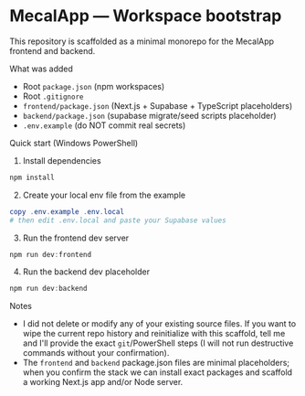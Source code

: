 # MecalApp — Workspace bootstrap

This repository is scaffolded as a minimal monorepo for the MecalApp frontend and backend.

What was added
- Root `package.json` (npm workspaces)
- Root `.gitignore`
- `frontend/package.json` (Next.js + Supabase + TypeScript placeholders)
- `backend/package.json` (supabase migrate/seed scripts placeholder)
- `.env.example` (do NOT commit real secrets)

Quick start (Windows PowerShell)
1. Install dependencies

```powershell
npm install
```

2. Create your local env file from the example

```powershell
copy .env.example .env.local
# then edit .env.local and paste your Supabase values
```

3. Run the frontend dev server

```powershell
npm run dev:frontend
```

4. Run the backend dev placeholder

```powershell
npm run dev:backend
```

Notes
- I did not delete or modify any of your existing source files. If you want to wipe the current repo history and reinitialize with this scaffold, tell me and I'll provide the exact `git`/PowerShell steps (I will not run destructive commands without your confirmation).
- The `frontend` and `backend` package.json files are minimal placeholders; when you confirm the stack we can install exact packages and scaffold a working Next.js app and/or Node server.
